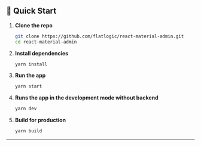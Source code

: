 
## 🚀 Quick Start

1. **Clone the repo**
   ```bash
   git clone https://github.com/flatlogic/react-material-admin.git
   cd react-material-admin
   ```
2. **Install dependencies**
   ```bash
   yarn install
   ```
3. **Run the app**
   ```bash
   yarn start
   ```
4. **Runs the app in the development mode without backend**
    ```bash 
    yarn dev
    ```

5. **Build for production**
   ```bash
   yarn build
   ```

---




